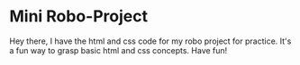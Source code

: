 # Mini Robo-Project
Hey there, I have the html and css code for my robo project for practice.
It's a fun way to grasp basic html and css concepts. Have fun!

